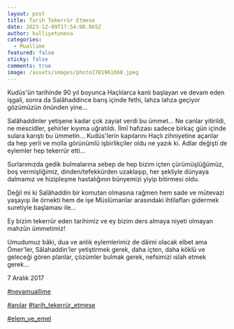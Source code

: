 ```yaml
---
layout: post
title: Tarih Tekerrür Etmese
date: 2023-12-09T17:54:00.865Z
author: kulliyetuneva
categories:
  - Muallime
featured: false
sticky: false
comments: true
image: /assets/images/photo1701961668.jpeg
---
```

Kudüs'ün tarihinde 90 yıl boyunca Haçlılarca kanlı başlayan ve devam eden işgali, sonra da Salâhaddince barış içinde fethi, lahza lahza geçiyor gözümüzün önünden yine...

Salâhaddinler yetişene kadar çok zayiat verdi bu ümmet... Ne canlar yitirildi, ne mescidler, şehirler kıyıma uğratıldı. İlmî hafızası sadece birkaç gün içinde sulara karıştı bu ümmetin... Kudüs'lerin kapılarını Haçlı zihniyetine açanlar da hep yerli ve molla görünümlü işbirlikçiler oldu ne yazık ki. Adlar değişti de eylemler hep tekerrür etti...

Surlarımızda gedik bulmalarına sebep de hep bizim içten çürümüşlüğümüz, boş vermişliğimiz, dinden/tefekkürden uzaklaşıp, her şekliyle dünyaya dalmamız ve hizipleşme hastalığının bünyemizi yiyip bitirmesi oldu.

Değil mi ki Salâhaddin bir komutan olmasına rağmen hem sade ve mütevazi yaşayışı ile örnekti hem de işe Müslümanlar arasındaki ihtilafları gidermek suretiyle başlaması ile...

Ey bizim tekerrür eden tarihimiz ve ey bizim ders almaya niyeti olmayan mahzûn ümmetimiz!

Umudumuz bâki, dua ve anlık eylemlerimiz de dâimi olacak elbet ama Ömer'ler, Sâlahaddin'ler yetiştirmek gerek, daha içten, daha köklü ve geleceği gören planlar, çözümler bulmak gerek, nefsimizi ıslah etmek gerek...

7 Aralık 2017



[\#nevamuallime](<>) 

[\#anılar](https://kulliyetuneva.com/tarih-tekerrur-etmese/) [\#tarih_tekerrür_etmese](https://kulliyetuneva.com/tarih-tekerrur-etmese/)

[\#elem_ve_emel](<>)